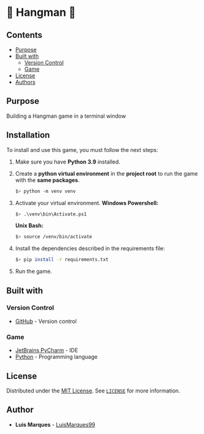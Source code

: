 # :hocho: Hangman :hocho:

## Contents

- [Purpose](#purpose)
- [Built with](#built-with)
  - [Version Control](#version-control)
  - [Game](#game)
- [License](#license)
- [Authors](#authors)

## Purpose

Building a Hangman game in a terminal window

## Installation

To install and use this game, you must follow the next steps:

1. Make sure you have **Python 3.9** installed.

2. Create a **python virtual environment** in the **project root** to run the game with the **same packages**.

    ```sh
    $> python -m venv venv 
    ```

3. Activate your virtual environment.
    **Windows Powershell:**

    ```sh
    $> .\venv\bin\Activate.ps1
    ```

    **Unix Bash:**

    ```sh
    $> source /venv/bin/activate
    ```

4. Install the dependencies described in the requirements file:

    ```sh
    $> pip install -r requirements.txt
    ```

5. Run the game.

## Built with

### Version Control

- [GitHub](https://github.com) - Version control

### Game

- [JetBrains PyCharm](https://www.jetbrains.com/pycharm) - IDE
- [Python](https://www.python.org) - Programming language

## License

Distributed under the [MIT License](https://choosealicense.com/licenses/mit/). See [`LICENSE`](/LICENSE) for more information.

## Author

- **Luis Marques** - [LuisMarques99](https://github.com/LuisMarques99)